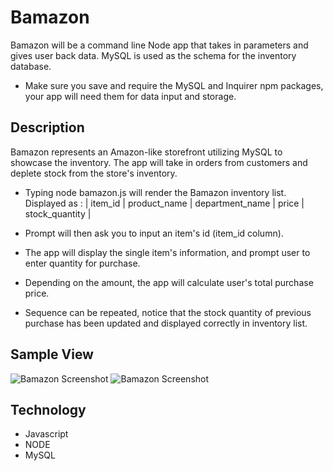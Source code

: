 # Bamazon

Bamazon will be a command line Node app that takes in parameters and gives user back data. 
MySQL is used as the schema for the inventory database.

* Make sure you save and require the MySQL and Inquirer npm packages, your app will need them for data input and storage.


## Description
Bamazon represents an Amazon-like storefront utilizing MySQL to showcase the inventory. The app will take in orders from customers and deplete stock from the store's inventory.

+ Typing node bamazon.js will render the Bamazon inventory list.
Displayed as : | item_id | product_name | department_name | price | stock_quantity |

+ Prompt will then ask you to input an item's id (item_id column).

+ The app will display the single item's information, and prompt user to enter quantity for purchase.

+ Depending on the amount, the app will calculate user's total purchase price.

+ Sequence can be repeated, notice that the stock quantity of previous purchase has been updated and displayed correctly in inventory list.



## Sample View

![Bamazon Screenshot](/images/transaction.jpg/)
![Bamazon Screenshot](/images/update_inventory.jpg/)



## Technology

+ Javascript
+ NODE
+ MySQL


